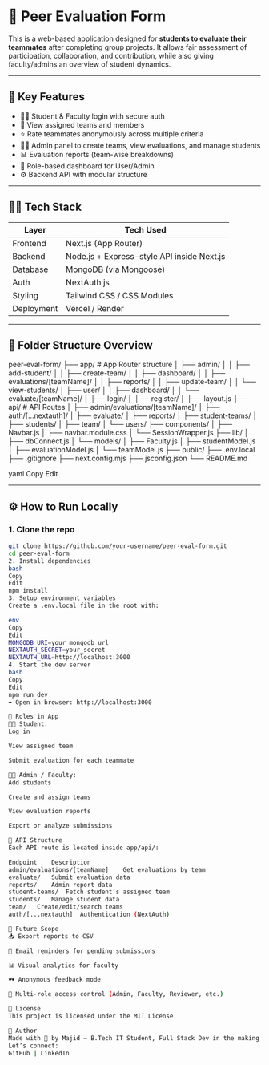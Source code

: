 # 📝 Peer Evaluation Form

This is a web-based application designed for **students to evaluate their teammates** after completing group projects. It allows fair assessment of participation, collaboration, and contribution, while also giving faculty/admins an overview of student dynamics.

---

## 🌟 Key Features

- 👨‍🎓 Student & Faculty login with secure auth
- 👥 View assigned teams and members
- ⭐ Rate teammates anonymously across multiple criteria
- 🧑‍🏫 Admin panel to create teams, view evaluations, and manage students
- 📊 Evaluation reports (team-wise breakdowns)
- 🧠 Role-based dashboard for User/Admin
- ⚙️ Backend API with modular structure

---

## 🧑‍💻 Tech Stack

| Layer       | Tech Used                                   |
|-------------|----------------------------------------------|
| Frontend    | Next.js (App Router)                         |
| Backend     | Node.js + Express-style API inside Next.js   |
| Database    | MongoDB (via Mongoose)                       |
| Auth        | NextAuth.js                                  |
| Styling     | Tailwind CSS / CSS Modules                   |
| Deployment  | Vercel / Render                              |

---

## 📂 Folder Structure Overview

peer-eval-form/
├── app/ # App Router structure
│ ├── admin/
│ │ ├── add-student/
│ │ ├── create-team/
│ │ ├── dashboard/
│ │ ├── evaluations/[teamName]/
│ │ ├── reports/
│ │ ├── update-team/
│ │ └── view-students/
│ ├── user/
│ │ ├── dashboard/
│ │ └── evaluate/[teamName]/
│ ├── login/
│ ├── register/
│ ├── layout.js
├── api/ # API Routes
│ ├── admin/evaluations/[teamName]/
│ ├── auth/[...nextauth]/
│ ├── evaluate/
│ ├── reports/
│ ├── student-teams/
│ ├── students/
│ ├── team/
│ └── users/
├── components/
│ ├── Navbar.js
│ ├── navbar.module.css
│ └── SessionWrapper.js
├── lib/
│ ├── dbConnect.js
│ └── models/
│ ├── Faculty.js
│ ├── studentModel.js
│ ├── evaluationModel.js
│ └── teamModel.js
├── public/
├── .env.local
├── .gitignore
├── next.config.mjs
├── jsconfig.json
└── README.md

yaml
Copy
Edit

---

## ⚙️ How to Run Locally

### 1. Clone the repo

```bash
git clone https://github.com/your-username/peer-eval-form.git
cd peer-eval-form
2. Install dependencies
bash
Copy
Edit
npm install
3. Setup environment variables
Create a .env.local file in the root with:

env
Copy
Edit
MONGODB_URI=your_mongodb_url
NEXTAUTH_SECRET=your_secret
NEXTAUTH_URL=http://localhost:3000
4. Start the dev server
bash
Copy
Edit
npm run dev
➡️ Open in browser: http://localhost:3000

🧠 Roles in App
👨‍🎓 Student:
Log in

View assigned team

Submit evaluation for each teammate

🧑‍🏫 Admin / Faculty:
Add students

Create and assign teams

View evaluation reports

Export or analyze submissions

🧪 API Structure
Each API route is located inside app/api/:

Endpoint	Description
admin/evaluations/[teamName]	Get evaluations by team
evaluate/	Submit evaluation data
reports/	Admin report data
student-teams/	Fetch student’s assigned team
students/	Manage student data
team/	Create/edit/search teams
auth/[...nextauth]	Authentication (NextAuth)

🧩 Future Scope
📥 Export reports to CSV

📧 Email reminders for pending submissions

📊 Visual analytics for faculty

🕶️ Anonymous feedback mode

🔐 Multi-role access control (Admin, Faculty, Reviewer, etc.)

📄 License
This project is licensed under the MIT License.

🙌 Author
Made with 💖 by Majid — B.Tech IT Student, Full Stack Dev in the making 🚀
Let’s connect:
GitHub | LinkedIn